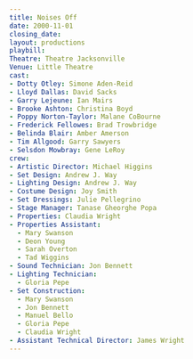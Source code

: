 ```yaml
---
title: Noises Off
date: 2000-11-01
closing_date:
layout: productions
playbill:
Theatre: Theatre Jacksonville
Venue: Little Theatre
cast:
- Dotty Otley: Simone Aden-Reid
- Lloyd Dallas: David Sacks
- Garry Lejeune: Ian Mairs
- Brooke Ashton: Christina Boyd
- Poppy Norton-Taylor: Malane CoBourne
- Frederick Fellowes: Brad Trowbridge
- Belinda Blair: Amber Amerson
- Tim Allgood: Garry Sawyers
- Selsdon Mowbray: Gene LeRoy
crew:
- Artistic Director: Michael Higgins
- Set Design: Andrew J. Way
- Lighting Design: Andrew J. Way
- Costume Design: Joy Smith
- Set Dressings: Julie Pellegrino
- Stage Manager: Tanase Gheorghe Popa
- Properties: Claudia Wright
- Properties Assistant:
  - Mary Swanson
  - Deon Young
  - Sarah Overton
  - Tad Wiggins
- Sound Technician: Jon Bennett
- Lighting Technician:
  - Gloria Pepe
- Set Construction:
  - Mary Swanson
  - Jon Bennett
  - Manuel Bello
  - Gloria Pepe
  - Claudia Wright
- Assistant Technical Director: James Wright
---
```

